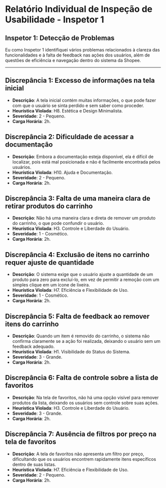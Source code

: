 # Relatório Individual de Inspeção de Usabilidade - Inspetor 1
## Inspetor 1: Detecção de Problemas
Eu como Inspetor 1 identifiquei vários problemas relacionados à clareza das funcionalidades e à falta de feedback nas ações dos usuários, além de questões de eficiência e navegação dentro do sistema da Shopee.

---

## Discrepância 1: Excesso de informações na tela inicial
- **Descrição**: A tela inicial contém muitas informações, o que pode fazer com que o usuário se sinta perdido e sem saber como proceder.
- **Heurística Violada**: H8. Estética e Design Minimalista.
- **Severidade**: 2 - Pequeno.
- **Carga Horária**: 2h.

## Discrepância 2: Dificuldade de acessar a documentação
- **Descrição**: Embora a documentação esteja disponível, ela é difícil de localizar, pois está mal posicionada e não é facilmente encontrada pelos usuários.
- **Heurística Violada**: H10. Ajuda e Documentação.
- **Severidade**: 2 - Pequeno.
- **Carga Horária**: 2h.

## Discrepância 3: Falta de uma maneira clara de retirar produtos do carrinho
- **Descrição**: Não há uma maneira clara e direta de remover um produto do carrinho, o que pode confundir o usuário.
- **Heurística Violada**: H3. Controle e Liberdade do Usuário.
- **Severidade**: 1 - Cosmético.
- **Carga Horária**: 2h.

## Discrepância 4: Exclusão de itens no carrinho requer ajuste de quantidade
- **Descrição**: O sistema exige que o usuário ajuste a quantidade de um produto para zero para excluí-lo, em vez de permitir a remoção com um simples clique em um ícone de lixeira.
- **Heurística Violada**: H7. Eficiência e Flexibilidade de Uso.
- **Severidade**: 1 - Cosmético.
- **Carga Horária**: 2h.

## Discrepância 5: Falta de feedback ao remover itens do carrinho
- **Descrição**: Quando um item é removido do carrinho, o sistema não confirma claramente se a ação foi realizada, deixando o usuário sem um feedback adequado.
- **Heurística Violada**: H1. Visibilidade do Status do Sistema.
- **Severidade**: 3 - Grande.
- **Carga Horária**: 2h.

## Discrepância 6: Falta de controle sobre a lista de favoritos
- **Descrição**: Na tela de favoritos, não há uma opção visível para remover produtos da lista, deixando os usuários sem controle sobre suas ações.
- **Heurística Violada**: H3. Controle e Liberdade do Usuário.
- **Severidade**: 3 - Grande.
- **Carga Horária**: 2h.

## Discrepância 7: Ausência de filtros por preço na tela de favoritos
- **Descrição**: A tela de favoritos não apresenta um filtro por preço, dificultando que os usuários encontrem rapidamente
itens específicos dentro de suas listas.
- **Heurística Violada**: H7. Eficiência e Flexibilidade de Uso.
- **Severidade**: 2 - Pequeno.
- **Carga Horária**: 2h.
